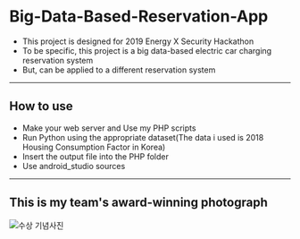 # Big-Data-Based-Reservation-App

- This project is designed for 2019 Energy X Security Hackathon
- To be specific, this project is a big data-based electric car charging reservation system
- But, can be applied to a different reservation system

--------------------------------------------------------------------------------------------------------

## How to use

- Make your web server and Use my PHP scripts
- Run Python using the appropriate dataset(The data i used is 2018 Housing Consumption Factor in Korea)
- Insert the output file into the PHP folder
- Use android_studio sources

---------------------------------------------------------------------------------------------------------

## This is my team's award-winning photograph

![수상 기념사진](https://user-images.githubusercontent.com/53115254/93077989-a6c25d00-f6c4-11ea-9acd-cec2b3ae1b19.jpg)

